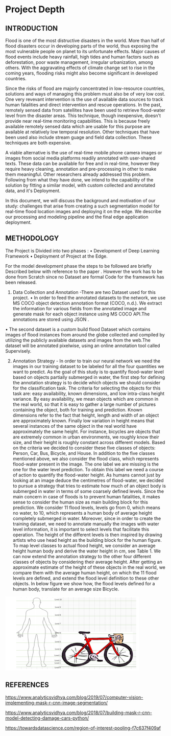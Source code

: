 
# Project Depth


## INTRODUCTION
Flood is one of the most distructive disasters in the world. More than half of flood disasters occur in 
developing parts of the world, thus exposing the most vulnerable people on planet to its unfortunate effects.
Major causes of flood events include heavy rainfall, high tides and human factors such as deforestation, 
poor waste management, irregular urbanization, among others. With the aggravating effects of climate change 
set to rise in the coming years, 
flooding risks might also become significant in developed countries.

Since the risks of flood are majorly concentrated in low-resource countries, 
solutions and ways of managing this problem must also be of very low cost. 
One very revevant intervention is the use of available data sources to track human falalities and direct intervention and rescue operations.
In the past, remotely sensed data from satellites have been used to retrieve  flood-water level from the disaster areas. 
This technique, though inexpensive, doesn't provide near real-time monitoring capabilities. This is because freely available remotely sensed
 data which are usable for this purpose are available at relatively low temporal resolution. 
Other techniques that have been used also include stream guage and field data collection. 
These techniques are both expensive.

A viable alternative is the use of real-time mobile phone camera images or images from 
social media platforms readily annotated with user-shared texts.
These data can be available for free and in real-time, 
however they require heavy cleaning, annotation and pre-processing in other to make them meaningful.
Other researchers already addressed this problem. 
Following from what they have done, we intend to the capability of the solution by fitting a similar model, 
with custom collected and annotated data, 
and it's Deployment.

In this document, we will discuss the background and motivation of our study: 
challenges that arise from creating a such segmentation model for real-time flood location images and deploying it on the edge.
We describe our processing and modeling pipeline and the final edge application deployment.


## METHODOLOGY

The Project is Divided into two phases :
•	Development of Deep Learning Framework
•	Deployment of Project at the Edge.

For the model development phase the steps to be followed are briefly Described below with reference to the paper .
However the work has to be done from Scratch since no Dataset are formal Code for the framework has been released.



1.	Data Collection and Annotation -There are two Dataset used for this project.
•	In order to feed the annotated datasets to the network, we use MS COCO object detection annotation format (COCO, n.d.). We extract the information for various fields from the annotated image and generate mask for each object instance using MS COCO API.The annotations are stored using JSON .

•	The second dataset is a custom build flood Dataset which contains images of flood instances from around the globe collected and compiled by utilizing the publicly available datasets and images from the web.The dataset will be annotated pixelwise, using an online annotation tool called Supervisely.

2.	Annotation  Strategy - In order to train our neural network we need the images in our training dataset to be labeled for all the four quantities we want to predict. As the goal of this study is to quantify flood-water level based on objects partially submerged in water, the first step for defining the annotation strategy is to decide which objects we should consider for the classification task. The criteria for selecting the objects for this task are: easy availability, known dimensions, and low intra-class height variance. By easy availability, we mean objects which are common in the real world, so that it is easy to gather a large number of pictures containing the object, both for training and prediction. Known dimensions refer to the fact that height, length and width of an object are approximately known. Finally low variation in height means that several instances of the same object in the real world have approximately the same height. For instance, bicycles are objects that are extremely common in urban environments, we roughly know their size, and their height is roughly constant across different models. Based on the criteria we decided to consider these five classes of objects: Person, Car, Bus, Bicycle, and House. In addition to the five classes mentioned above, we also consider the flood class, which represents flood-water present in the image.
The one label we are missing is the one for the water level prediction. To obtain this label we need a course of action to quantify the flood-water height. As humans cannot just by looking at an image deduce the centimetres of flood-water, we decided to pursue a strategy that tries to estimate how much of an object body is submerged in water in terms of some coarsely defined levels. Since the main concern in case of floods is to prevent human fatalities, it makes sense to consider the human size as main building block for this prediction. We consider 11 flood levels, levels go from 0, which means no water, to 10, which represents a human body of average height completely submerged in water. Moreover, since in order to create the training dataset, we need to annotate manually the images with water level information, it is important to select levels that facilitate this operation. The height of the different levels is then inspired by drawing artists who use head height as the building block for the human figure. To map level classes to actual flood height, we consider an average height human body and derive the water height in cm, see Table 1. We can now extend the annotation strategy to the other four different classes of objects by considering their average height. After getting an approximate estimate of the height of these objects in the real world, we compare them with the average human height, on which the 11 flood levels are defined, and extend the flood level definition to these other objects. In below figure we show how, the flood levels defined for a human body, translate for an average size Bicycle.

![Respective Comparison](./images/man.png)





## REFERENCES
https://www.analyticsvidhya.com/blog/2019/07/computer-vision-implementing-mask-r-cnn-image-segmentation/

https://www.analyticsvidhya.com/blog/2018/07/building-mask-r-cnn-model-detecting-damage-cars-python/

https://towardsdatascience.com/region-of-interest-pooling-f7c637f409af
